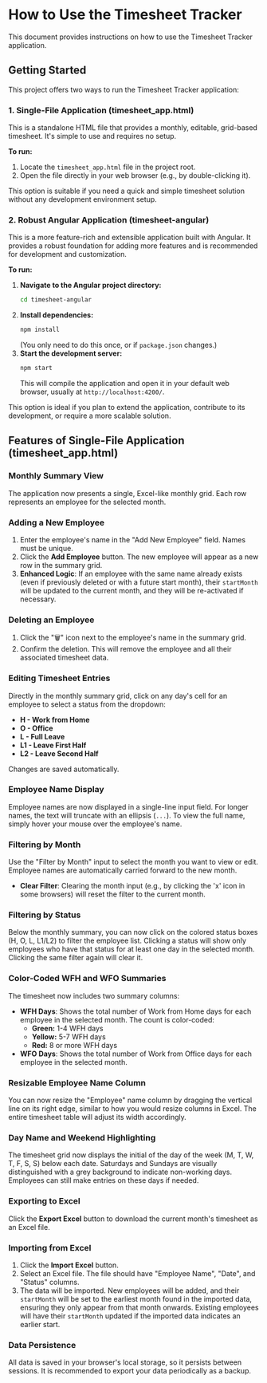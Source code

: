 # How to Use the Timesheet Tracker

This document provides instructions on how to use the Timesheet Tracker application.

## Getting Started

This project offers two ways to run the Timesheet Tracker application:

### 1. Single-File Application (timesheet_app.html)

This is a standalone HTML file that provides a monthly, editable, grid-based timesheet. It's simple to use and requires no setup.

**To run:**

1.  Locate the `timesheet_app.html` file in the project root.
2.  Open the file directly in your web browser (e.g., by double-clicking it).

This option is suitable if you need a quick and simple timesheet solution without any development environment setup.

### 2. Robust Angular Application (timesheet-angular)

This is a more feature-rich and extensible application built with Angular. It provides a robust foundation for adding more features and is recommended for development and customization.

**To run:**

1.  **Navigate to the Angular project directory:**
    ```bash
    cd timesheet-angular
    ```
2.  **Install dependencies:**
    ```bash
    npm install
    ```
    (You only need to do this once, or if `package.json` changes.)
3.  **Start the development server:**
    ```bash
    npm start
    ```
    This will compile the application and open it in your default web browser, usually at `http://localhost:4200/`.

This option is ideal if you plan to extend the application, contribute to its development, or require a more scalable solution.

## Features of Single-File Application (timesheet_app.html)

### Monthly Summary View

The application now presents a single, Excel-like monthly grid. Each row represents an employee for the selected month.

### Adding a New Employee

1.  Enter the employee's name in the "Add New Employee" field. Names must be unique.
2.  Click the **Add Employee** button. The new employee will appear as a new row in the summary grid.
3.  **Enhanced Logic**: If an employee with the same name already exists (even if previously deleted or with a future start month), their `startMonth` will be updated to the current month, and they will be re-activated if necessary.

### Deleting an Employee

1.  Click the "🗑️" icon next to the employee's name in the summary grid.
2.  Confirm the deletion. This will remove the employee and all their associated timesheet data.

### Editing Timesheet Entries

Directly in the monthly summary grid, click on any day's cell for an employee to select a status from the dropdown:
*   **H - Work from Home**
*   **O - Office**
*   **L - Full Leave**
*   **L1 - Leave First Half**
*   **L2 - Leave Second Half**

Changes are saved automatically.

### Employee Name Display

Employee names are now displayed in a single-line input field. For longer names, the text will truncate with an ellipsis (`...`). To view the full name, simply hover your mouse over the employee's name.

### Filtering by Month

Use the "Filter by Month" input to select the month you want to view or edit. Employee names are automatically carried forward to the new month.
*   **Clear Filter**: Clearing the month input (e.g., by clicking the 'x' icon in some browsers) will reset the filter to the current month.

### Filtering by Status

Below the monthly summary, you can now click on the colored status boxes (H, O, L, L1/L2) to filter the employee list. Clicking a status will show only employees who have that status for at least one day in the selected month. Clicking the same filter again will clear it.

### Color-Coded WFH and WFO Summaries

The timesheet now includes two summary columns:
*   **WFH Days**: Shows the total number of Work from Home days for each employee in the selected month. The count is color-coded:
    *   **Green:** 1-4 WFH days
    *   **Yellow:** 5-7 WFH days
    *   **Red:** 8 or more WFH days
*   **WFO Days**: Shows the total number of Work from Office days for each employee in the selected month.

### Resizable Employee Name Column

You can now resize the "Employee" name column by dragging the vertical line on its right edge, similar to how you would resize columns in Excel. The entire timesheet table will adjust its width accordingly.

### Day Name and Weekend Highlighting

The timesheet grid now displays the initial of the day of the week (M, T, W, T, F, S, S) below each date. Saturdays and Sundays are visually distinguished with a grey background to indicate non-working days. Employees can still make entries on these days if needed.

### Exporting to Excel

Click the **Export Excel** button to download the current month's timesheet as an Excel file.

### Importing from Excel

1.  Click the **Import Excel** button.
2.  Select an Excel file. The file should have "Employee Name", "Date", and "Status" columns.
3.  The data will be imported. New employees will be added, and their `startMonth` will be set to the earliest month found in the imported data, ensuring they only appear from that month onwards. Existing employees will have their `startMonth` updated if the imported data indicates an earlier start.

### Data Persistence

All data is saved in your browser's local storage, so it persists between sessions. It is recommended to export your data periodically as a backup.